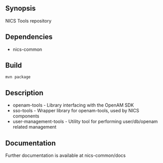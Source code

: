 ## Synopsis

NICS Tools repository

## Dependencies
- nics-common

## Build

	mvn package


## Description

- openam-tools - Library interfacing with the OpenAM SDK
- sso-tools - Wrapper library for openam-tools, used by NICS components
- user-management-tools - Utility tool for performing user/db/openam related management


## Documentation

Further documentation is available at nics-common/docs
